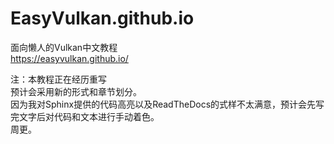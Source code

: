 # EasyVulkan.github.io
面向懒人的Vulkan中文教程<br>
https://easyvulkan.github.io/

注：本教程正在经历重写<br>
预计会采用新的形式和章节划分。<br>
因为我对Sphinx提供的代码高亮以及ReadTheDocs的式样不太满意，预计会先写完文字后对代码和文本进行手动着色。<br>
周更。<br>
